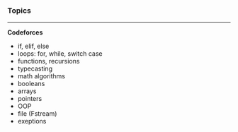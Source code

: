 ### Topics
---
**Codeforces**
* if, elif, else
* loops: for, while, switch case
* functions, recursions
* typecasting
* math algorithms
* booleans
* arrays
* pointers
* OOP
* file (Fstream)
* exeptions